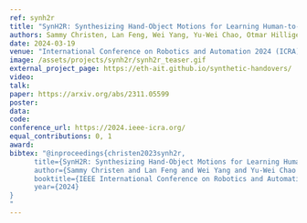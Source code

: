 ```yaml
---
ref: synh2r
title: "SynH2R: Synthesizing Hand-Object Motions for Learning Human-to-Robot Handovers"
authors: Sammy Christen, Lan Feng, Wei Yang, Yu-Wei Chao, Otmar Hilliges, Jie Song
date: 2024-03-19
venue: "International Conference on Robotics and Automation 2024 (ICRA)"
image: /assets/projects/synh2r/synh2r_teaser.gif
external_project_page: https://eth-ait.github.io/synthetic-handovers/
video: 
talk: 
paper: https://arxiv.org/abs/2311.05599
poster: 
data: 
code: 
conference_url: https://2024.ieee-icra.org/
equal_contributions: 0, 1
award: 
bibtex: "@inproceedings{christen2023synh2r,
      title={SynH2R: Synthesizing Hand-Object Motions for Learning Human-to-Robot Handovers},
      author={Sammy Christen and Lan Feng and Wei Yang and Yu-Wei Chao and Otmar Hilliges and Jie Song},
      booktitle={IEEE International Conference on Robotics and Automation 2024 (ICRA)},
      year={2024}
}   
"
---
```

